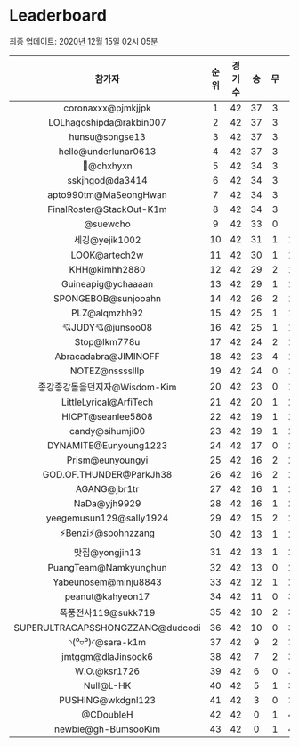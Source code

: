 # Leaderboard
최종 업데이트: 2020년 12월 15일 02시 05분




| 참가자 | 순위 | 경기수 | 승 | 무 | 패 | 승점 |
|:---:|:---:|:---:|:---:|:---:|:---:|:---:|
| coronaxxx@pjmkjjpk | 1 | 42 | 37 | 3 | 2 | 114 |
| LOLhagoshipda@rakbin007 | 2 | 42 | 37 | 3 | 2 | 114 |
| hunsu@songse13 | 3 | 42 | 37 | 3 | 2 | 114 |
| hello@underlunar0613 | 4 | 42 | 37 | 3 | 2 | 114 |
| 👑@chxhyxn | 5 | 42 | 34 | 3 | 5 | 105 |
| sskjhgod@da3414 | 6 | 42 | 34 | 3 | 5 | 105 |
| apto990tm@MaSeongHwan | 7 | 42 | 34 | 3 | 5 | 105 |
| FinalRoster@StackOut-K1m | 8 | 42 | 34 | 3 | 5 | 105 |
| @suewcho | 9 | 42 | 33 | 0 | 9 | 99 |
| 세깅@yejik1002 | 10 | 42 | 31 | 1 | 10 | 94 |
| LOOK@artech2w | 11 | 42 | 30 | 1 | 11 | 91 |
| KHH@kimhh2880 | 12 | 42 | 29 | 2 | 11 | 89 |
| Guineapig@ychaaaan | 13 | 42 | 29 | 1 | 12 | 88 |
| SPONGEBOB@sunjooahn | 14 | 42 | 26 | 2 | 14 | 80 |
| PLZ@alqmzhh92 | 15 | 42 | 25 | 1 | 16 | 76 |
| 💘JUDY💘@junsoo08 | 16 | 42 | 25 | 1 | 16 | 76 |
| Stop@lkm778u | 17 | 42 | 24 | 2 | 16 | 74 |
| Abracadabra@JIMINOFF | 18 | 42 | 23 | 4 | 15 | 73 |
| NOTEZ@nsssslllp | 19 | 42 | 24 | 0 | 18 | 72 |
| 종강종강돌을던지자@Wisdom-Kim | 20 | 42 | 23 | 0 | 19 | 69 |
| LittleLyrical@ArfiTech | 21 | 42 | 20 | 1 | 21 | 61 |
| HICPT@seanlee5808 | 22 | 42 | 19 | 1 | 22 | 58 |
| candy@sihumji00 | 23 | 42 | 19 | 1 | 22 | 58 |
| DYNAMITE@Eunyoung1223 | 24 | 42 | 17 | 0 | 25 | 51 |
| Prism@eunyoungyi | 25 | 42 | 16 | 2 | 24 | 50 |
| GOD.OF.THUNDER@ParkJh38 | 26 | 42 | 16 | 2 | 24 | 50 |
| AGANG@jbr1tr | 27 | 42 | 16 | 1 | 25 | 49 |
| NaDa@yjh9929 | 28 | 42 | 16 | 1 | 25 | 49 |
| yeegemusun129@sally1924 | 29 | 42 | 15 | 2 | 25 | 47 |
| ⚡Benzi⚡@soohnzzang | 30 | 42 | 13 | 1 | 28 | 40 |
| 맛집@yongjin13 | 31 | 42 | 13 | 1 | 28 | 40 |
| PuangTeam@Namkyunghun | 32 | 42 | 13 | 0 | 29 | 39 |
| Yabeunosem@minju8843 | 33 | 42 | 12 | 1 | 29 | 37 |
| peanut@kahyeon17 | 34 | 42 | 11 | 0 | 31 | 33 |
| 폭풍전사119@sukk719 | 35 | 42 | 10 | 2 | 30 | 32 |
| SUPERULTRACAPSSHONGZZANG@dudcodi | 36 | 42 | 10 | 0 | 32 | 30 |
| ◝(⁰▿⁰)◜@sara-k1m | 37 | 42 | 9 | 2 | 31 | 29 |
| jmtggm@dlaJinsook6 | 38 | 42 | 7 | 2 | 33 | 23 |
| W.O.@ksr1726 | 39 | 42 | 6 | 0 | 36 | 18 |
| Null@L-HK | 40 | 42 | 5 | 1 | 36 | 16 |
| PUSHING@wkdgnl123 | 41 | 42 | 3 | 0 | 39 | 9 |
| @CDoubleH | 42 | 42 | 0 | 1 | 41 | 1 |
| newbie@gh-BumsooKim | 43 | 42 | 0 | 1 | 41 | 1 |